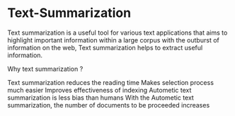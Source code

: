 # Text-Summarization
Text summarization is a useful tool for various text applications that aims to highlight important information within a large corpus with the outburst of information on the web, Text summarization helps to extract useful information.

Why text summarization ?

Text summarization reduces the reading time
Makes selection process much easier
Improves effectiveness of indexing
Autometic text summarization is less bias than humans
With the Autometic text summarization, the number of documents to be proceeded increases

